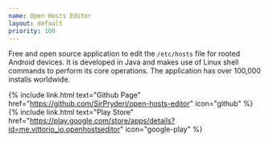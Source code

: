 ```yaml
---
name: Open Hosts Editor
layout: default
priority: 100
---
```


Free and open source application to edit the `/etc/hosts` file
for rooted Android devices. It is developed in Java and makes use of Linux
shell commands to perform its core operations. The application has over
100,000 installs worldwide.

{% include link.html text="Github Page" href="https://github.com/SirPryderi/open-hosts-editor" icon="github" %}
&nbsp;
{% include link.html text="Play Store" href="https://play.google.com/store/apps/details?id=me.vittorio_io.openhostseditor" icon="google-play" %}
